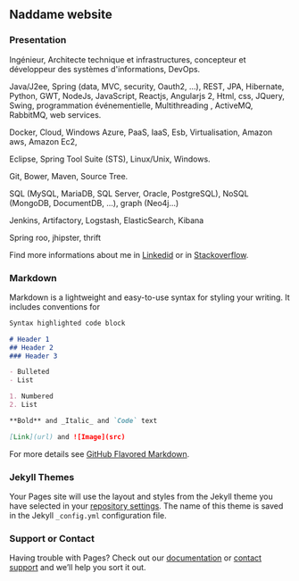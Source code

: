 ## Naddame website

### Presentation
Ingénieur, Architecte technique et infrastructures, concepteur et développeur des systèmes d'informations, DevOps.

Java/J2ee, Spring (data, MVC, security, Oauth2, ...), REST, JPA, Hibernate, Python, GWT, NodeJs, JavaScript, Reactjs, Angularjs 2, Html, css, JQuery, Swing, programmation événementielle, Multithreading , ActiveMQ, RabbitMQ, web services.

Docker, Cloud, Windows Azure, PaaS, IaaS, Esb, Virtualisation, Amazon aws, Amazon Ec2, 

Eclipse, Spring Tool Suite (STS), Linux/Unix, Windows.

Git, Bower, Maven, Source Tree.

SQL (MySQL, MariaDB, SQL Server, Oracle, PostgreSQL), NoSQL (MongoDB, DocumentDB, ...), graph (Neo4j...)

Jenkins, Artifactory, Logstash, ElasticSearch, Kibana

Spring roo, jhipster, thrift

Find more informations about me  in [Linkedid](https://fr.linkedin.com/in/jamelhamas) or in [Stackoverflow](http://stackoverflow.com/users/1557828/naddame).


### Markdown

Markdown is a lightweight and easy-to-use syntax for styling your writing. It includes conventions for

```markdown
Syntax highlighted code block

# Header 1
## Header 2
### Header 3

- Bulleted
- List

1. Numbered
2. List

**Bold** and _Italic_ and `Code` text

[Link](url) and ![Image](src)
```

For more details see [GitHub Flavored Markdown](https://guides.github.com/features/mastering-markdown/).

### Jekyll Themes

Your Pages site will use the layout and styles from the Jekyll theme you have selected in your [repository settings](https://github.com/naddame/naddame.github.io/settings). The name of this theme is saved in the Jekyll `_config.yml` configuration file.

### Support or Contact

Having trouble with Pages? Check out our [documentation](https://help.github.com/categories/github-pages-basics/) or [contact support](https://github.com/contact) and we’ll help you sort it out.
